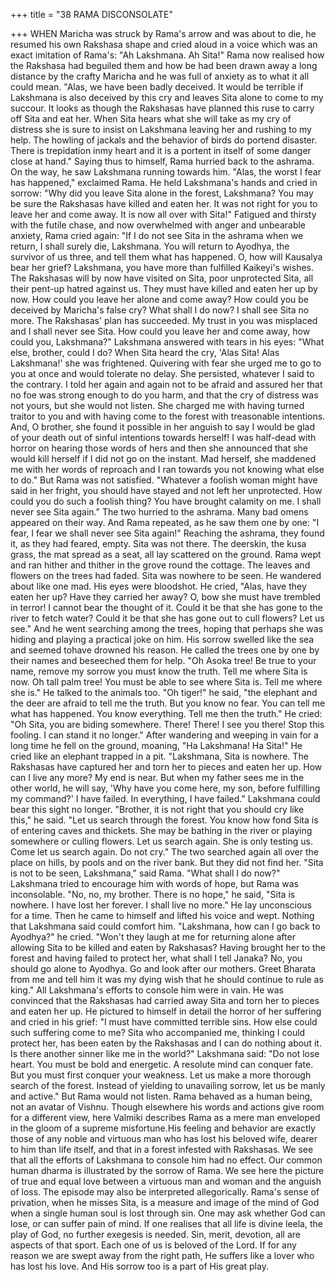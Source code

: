+++
title = "38 RAMA DISCONSOLATE"

+++
WHEN Maricha was struck by Rama's
arrow and was about to die, he resumed
his own Rakshasa shape and cried aloud
in a voice which was an exact imitation of
Rama's: "Ah Lakshmana. Ah Sita!"
Rama now realised how the Rakshasa
had beguiled them and how be had been
drawn away a long distance by the crafty
Maricha and he was full of anxiety as to
what it all could mean.
"Alas, we have been badly deceived. It
would be terrible if Lakshmana is also
deceived by this cry and leaves Sita alone
to come to my succour. It looks as though
the Rakshasas have planned this ruse to
carry off Sita and eat her. When Sita hears
what she will take as my cry of distress
she is sure to insist on Lakshmana leaving
her and rushing to my help. The howling
of jackals and the behavior of birds do
portend disaster. There is trepidation inmy heart and it is a portent in itself of
some danger close at hand."
Saying thus to himself, Rama hurried
back to the ashrama. On the way, he saw
Lakshmana running towards him. "Alas,
the worst I fear has happened," exclaimed
Rama.
He held Lakshmana's hands and cried
in sorrow: "Why did you leave Sita alone
in the forest, Lakshmana? You may be
sure the Rakshasas have killed and eaten
her. It was not right for you to leave her
and come away. It is now all over with
Sita!"
Fatigued and thirsty with the futile
chase, and now overwhelmed with anger
and unbearable anxiety, Rama cried again:
"If I do not see Sita in the ashrama when
we return, I shall surely die, Lakshmana.
You will return to Ayodhya, the survivor
of us three, and tell them what has
happened. O, how will Kausalya bear her
grief? Lakshmana, you have more than
fulfilled Kaikeyi's wishes. The Rakshasas
will by now have visited on Sita, poor
unprotected Sita, all their pent-up hatred
against us. They must have killed and
eaten her up by now. How could you
leave her alone and come away? How
could you be deceived by Maricha's false
cry? What shall I do now? I shall see Sita
no more. The Rakshasas' plan has
succeeded. My trust in you was misplaced
and I shall never see Sita. How could you
leave her and come away, how could you,
Lakshmana?"
Lakshmana answered with tears in his
eyes: "What else, brother, could I do?
When Sita heard the cry, 'Alas Sita! Alas
Lakshmana!'
she
was
frightened.
Quivering with fear she urged me to go to
you at once and would tolerate no delay.
She persisted, whatever I said to the
contrary. I told her again and again not to
be afraid and assured her that no foe was
strong enough to do you harm, and that
the cry of distress was not yours, but she
would not listen. She charged me with
having turned traitor to you and with
having come to the forest with treasonable
intentions. And, O brother, she found it
possible in her anguish to say I would be
glad of your death out of sinful intentions
towards herself! I was half-dead with
horror on hearing those words of hers and
then she announced that she would kill
herself if I did not go on the instant. Mad
herself, she maddened me with her words
of reproach and I ran towards you not
knowing what else to do."
But Rama was not satisfied. "Whatever
a foolish woman might have said in her
fright, you should have stayed and not left
her unprotected. How could you do such a
foolish thing? You have brought calamity
on me. I shall never see Sita again."
The two hurried to the ashrama. Many
bad omens appeared on their way. And
Rama repeated, as he saw them one by
one: "I fear, I fear we shall never see Sita
again!"
Reaching the ashrama, they found it, as
they had feared, empty. Sita was not there.
The deerskin, the kusa grass, the mat
spread as a seat, all lay scattered on the
ground.
Rama wept and ran hither and thither
in the grove round the cottage. The leaves
and flowers on the trees had faded. Sita
was nowhere to be seen.
He wandered about like one mad. His
eyes were bloodshot. He cried, "Alas,
have they eaten her up? Have they carried
her away? O, bow she must have trembled
in terror! I cannot bear the thought of it.
Could it be that she has gone to the river
to fetch water? Could it be that she has
gone out to cull flowers? Let us see."
And he went searching among the
trees, hoping that perhaps she was hiding
and playing a practical joke on him. His
sorrow swelled like the sea and seemed tohave drowned his reason. He called the
trees one by one by their names and
beseeched them for help.
"Oh Asoka tree! Be true to your name,
remove my sorrow you must know the
truth. Tell me where Sita is now. Oh tall
palm tree! You must be able to see where
Sita is. Tell me where she is."
He talked to the animals too. "Oh
tiger!" he said, "the elephant and the deer
are afraid to tell me the truth. But you
know no fear. You can tell me what has
happened. You know everything. Tell me
then the truth."
He cried: "Oh Sita, you are biding
somewhere. There! There! I see you there!
Stop this fooling. I can stand it no longer."
After wandering and weeping in vain
for a long time he fell on the ground,
moaning, "Ha Lakshmana! Ha Sita!" He
cried like an elephant trapped in a pit.
"Lakshmana, Sita is nowhere. The
Rakshasas have captured her and torn her
to pieces and eaten her up. How can I live
any more? My end is near. But when my
father sees me in the other world, he will
say, 'Why have you come here, my son,
before fulfilling my command?' I have
failed. In everything, I have failed."
Lakshmana could bear this sight no
longer. "Brother, it is not right that you
should cry like this," he said. "Let us
search through the forest. You know how
fond Sita is of entering caves and thickets.
She may be bathing in the river or playing
somewhere or culling flowers. Let us
search again. She is only testing us. Come
let us search again. Do not cry."
The two searched again all over the
place on hills, by pools and on the river
bank. But they did not find her. "Sita is
not to be seen, Lakshmana," said Rama.
"What shall I do now?"
Lakshmana tried to encourage him
with words of hope, but Rama was
inconsolable. "No, no, my brother. There
is no hope," he said, "Sita is nowhere. I
have lost her forever. I shall live no
more."
He lay unconscious for a time. Then he
came to himself and lifted his voice and
wept. Nothing that Lakshmana said could
comfort him.
"Lakshmana, how can I go back to
Ayodhya?" he cried. "Won't they laugh at
me for returning alone after allowing Sita
to be killed and eaten by Rakshasas?
Having brought her to the forest and
having failed to protect her, what shall I
tell Janaka? No, you should go alone to
Ayodhya. Go and look after our mothers.
Greet Bharata from me and tell him it was
my dying wish that he should continue to
rule as king."
All Lakshmana's efforts to console him
were in vain. He was convinced that the
Rakshasas had carried away Sita and torn
her to pieces and eaten her up. He pictured
to himself in detail the horror of her
suffering and cried in his grief: "I must
have committed terrible sins. How else
could such suffering come to me? Sita
who accompanied me, thinking I could
protect her, has been eaten by the
Rakshasas and I can do nothing about it.
Is there another sinner like me in the
world?"
Lakshmana said: "Do not lose heart.
You must be bold and energetic. A
resolute mind can conquer fate. But you
must first conquer your weakness. Let us
make a more thorough search of the
forest. Instead of yielding to unavailing
sorrow, let us be manly and active." But
Rama would not listen.
Rama behaved as a human being, not
an avatar of Vishnu. Though elsewhere
his words and actions give room for a
different view, here Valmiki describes
Rama as a mere man enveloped in the
gloom of a supreme misfortune.His feeling and behavior are exactly
those of any noble and virtuous man who
has lost his beloved wife, dearer to him
than life itself, and that in a forest infested
with Rakshasas. We see that all the efforts
of Lakshmana to console him had no
effect.
Our common human dharma is
illustrated by the sorrow of Rama. We see
here the picture of true and equal love
between a virtuous man and woman and
the anguish of loss.
The episode may also be interpreted
allegorically. Rama's sense of privation,
when he misses Sita, is a measure and
image of the mind of God when a single
human soul is lost through sin.
One may ask whether God can lose, or
can suffer pain of mind. If one realises
that all life is divine leela, the play of
God, no further exegesis is needed. Sin,
merit, devotion, all are aspects of that
sport.
Each one of us is beloved of the Lord.
If for any reason we are swept away from
the right path, He suffers like a lover who
has lost his love. And His sorrow too is a
part of His great play.